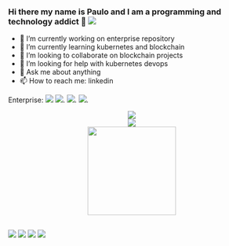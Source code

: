 ### Hi there my name is Paulo and I am a programming and technology addict 👋 <img src="https://komarev.com/ghpvc/?username=paulorpereirasouza" />

- 🔭 I’m currently working on enterprise repository
- 🌱 I’m currently learning kubernetes and blockchain
- 👯 I’m looking to collaborate on blockchain projects
- 🤔 I’m looking for help with kubernetes devops
- 💬 Ask me about anything
- 📫 How to reach me: linkedin

Enterprise:
[![](https://tokei.rs/b1/github/aiapps-corp/Enterprise)]([https://github.com/XAMPPRocky/tokei](https://github.com/aiapps-corp/Enterprise))
[![](https://tokei.rs/b1/github/aiapps-corp/Enterprise?showLanguage=true&languageRank=1&label=Most%20Used%20Language)]([https://github.com/XAMPPRocky/tokei](https://github.com/aiapps-corp/Enterprise)).
[![](https://tokei.rs/b1/github/aiapps-corp/Enterprise?showLanguage=true&languageRank=2&label=2nd%20Most%20Used%20Language)]([https://github.com/XAMPPRocky/tokei](https://github.com/aiapps-corp/Enterprise)).
[![](https://tokei.rs/b1/github/aiapps-corp/Enterprise?showLanguage=true&languageRank=3&label=3rd%20Most%20Used%20Language)]([https://github.com/XAMPPRocky/tokei](https://github.com/aiapps-corp/Enterprise)).

<div align="center">  
  <img src="https://github-profile-trophy.vercel.app/?username=paulorpereirasouza&theme=onedark"/>
</div>
<div align="center">  
  <img src="https://github-readme-streak-stats.herokuapp.com?user=paulorpereirasouza&theme=dark"/>
</div>
<div align="center">
  <a href="https://github.com/paulorpereirasouza">
  <img height="180em" src="https://github-readme-stats.vercel.app/api?username=paulorpereirasouza&show_icons=true&theme=dracula&include_all_commits=true&count_private=true"/>
  <!--<img height="180em" src="https://github-readme-stats.vercel.app/api/top-langs/?username=paulorpereirasouza&layout=compact&langs_count=7&theme=dracula"/>-->
</div>
  
  ##
 
<div> 
  <a href="https://www.linkedin.com/in/paulo-renato-pereira-de-souza-b7286027" target="_blank"><img src="https://img.shields.io/badge/-LinkedIn-%230077B5?style=for-the-badge&logo=linkedin&logoColor=white" target="_blank"></a> 
  <a href="https://twitter.com/paulorpsouza" target="_blank"><img src="https://img.shields.io/badge/Twitter-0000FF?style=for-the-badge&logo=twitter&logoColor=white" target="_blank"></a>  
  <a href="https://www.instagram.com/paulorpsouza" target="_blank"><img src="https://img.shields.io/badge/-Instagram-%23E4405F?style=for-the-badge&logo=instagram&logoColor=white" target="_blank"></a>
  <a href="https://www.youtube.com/channel/UCATJokX965AUxXLOkANVwEA" target="_blank"><img src="https://img.shields.io/badge/YouTube-FF0000?style=for-the-badge&logo=youtube&logoColor=white" target="_blank"></a> 
</div>
